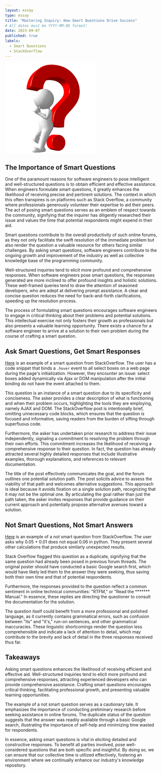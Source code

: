 ```yaml
---
layout: essay
type: essay
title: "Mastering Inquiry: How Smart Questions Drive Success"
# All dates must be YYYY-MM-DD format!
date: 2023-09-07
published: true
labels:
  - Smart Questions
  - StackOverflow
---
```


<img width="300px" class="rounded float-start pe-4" src="../img/question.png">

## The Importance of Smart Questions

One of the paramount reasons for software engineers to pose intelligent and well-structured questions is to obtain efficient and effective assistance. When engineers formulate smart questions, it greatly enhances the likelihood of receiving precise and pertinent solutions. The context in which this often transpires is on platforms such as Stack Overflow, a community where professionals generously volunteer their expertise to aid their peers. The act of posing smart questions serves as an emblem of respect towards the community, signifying that the inquirer has diligently researched their issue and values the time that potential respondents might expend in their aid.

Smart questions contribute to the overall productivity of such online forums, as they not only facilitate the swift resolution of the immediate problem but also render the question a valuable resource for others facing similar challenges. By asking smart questions, software engineers contribute to the ongoing growth and improvement of the industry as well as collective knowledge base of the programming community. 

Well-structured inquiries tend to elicit more profound and comprehensive responses. When software engineers pose smart questions, the responses generated are more inclined to offer profound insights and holistic solutions. These well-framed queries tend to draw the attention of seasoned developers, who are adept at delivering prompt assistance. A clear and concise question reduces the need for back-and-forth clarifications, speeding up the resolution process.

The process of formulating smart questions encourages software engineers to engage in critical thinking about their problems and potential solutions. This intellectual exercise not only fosters their growth as professionals but also presents a valuable learning opportunity. There exists a chance for a software engineer to arrive at a solution to their own problem during the course of crafting a smart question.

## Ask Smart Questions, Get Smart Responses

[Here](https://stackoverflow.com/questions/203198/event-binding-on-dynamically-created-elements) is an example of a smart question from StackOverflow. The user has a code snippet that binds a `.hover` event to all select boxes on a web page during the page's initialization. However, they encounter an issue: select boxes added dynamically via Ajax or DOM manipulation after the initial binding do not have the event attached to them.

This question is an instance of a smart question due to its specificity and conciseness. The asker provides a clear description of what is functioning and when their problem occurs, highlighting the tools they are employing, namely AJAX and DOM. The StackOverflow post is intentionally brief, omitting unnecessary code blocks, which ensures that the question is focused and informative, saving readers from the burden of sifting through superfluous code.

Furthermore, the asker has undertaken prior research to address their issue independently, signaling a commitment to resolving the problem through their own efforts. This commitment increases the likelihood of receiving a comprehensive response to their question. In fact, the question has already attracted several highly detailed responses that include illustrative examples, thorough explanations, and references to relevant documentation.

The title of the post effectively communicates the goal, and the forum outlines one potential solution path. The post solicits advice to assess the viability of that path and welcomes alternative suggestions. This approach is ideal because it avoids fixation on a single solution path, recognizing that it may not be the optimal one. By articulating the goal rather than just the path taken, the asker invites responses that provide guidance on their current approach and potentially propose alternative avenues toward a solution.

## Not Smart Questions, Not Smart Answers
[Here](https://stackoverflow.com/questions/20741649/why-05-01-06-return-false-in-python-2-7-3?noredirect=1&lq=1) is an example of a not smart question from StackOverflow. The user asks why 0.05 + 0.01 does not equal 0.06 in python. They present several other calculations that produce similarly unexpected results.

Stack Overflow flagged this question as a duplicate, signifying that the same question had already been posed in previous forum threads. The original poster should have conducted a basic Google search first, which would have likely led them to the answer they were seeking, thus saving both their own time and that of potential respondents.

Furthermore, the responses provided to the question reflect a common sentiment in online technical communities: "RTFM," or "Read the ******* Manual." In essence, these replies are directing the questioner to consult the documentation for the solution.

The question itself could benefit from a more professional and polished language, as it currently contains grammatical errors, such as confusion between "its" and "it's," run-on sentences, and other grammatical inaccuracies. These linguistic shortcomings render the question less comprehensible and indicate a lack of attention to detail, which may contribute to the brevity and lack of detail in the three responses received thus far.

## Takeaways
Asking smart questions enhances the likelihood of receiving efficient and effective aid. Well-structured inquiries tend to elicit more profound and comprehensive responses, attracting experienced developers who can provide comprehensive assistance. Crafting smart questions encourages critical thinking, facilitating professional growth, and presenting valuable learning opportunities. 

The example of a not smart question serves as a cautionary tale. It emphasizes the importance of conducting preliminary research before seeking assistance in online forums. The duplicate status of the question suggests that the answer was readily available through a basic Google search, illustrating the importance of self-help and minimizing time wasted for respondents.

In essence, asking smart questions is vital in eliciting detailed and constructive responses. To benefit all parties involved, pose well-considered questions that are both specific and insightful. By doing so, we can ensure that our collective time is utilized effectively, fostering an environment where we continually enhance our industry's knowledge repository.
